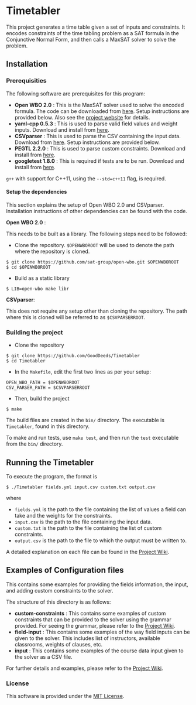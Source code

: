 # Timetabler

This project generates a time table given a set of inputs and constraints. It encodes constraints of the time tabling problem as a SAT formula in the Conjunctive Normal Form, and then calls a MaxSAT solver to solve the problem.

## Installation
### Prerequisities
The following software are prerequisites for this program:
* **Open WBO 2.0** : 
This is the MaxSAT solver used to solve the encoded formula. The code can be downloaded from [here](https://github.com/sat-group/open-wbo/tree/f193a3bd802551b13d6424bc1baba6ad35ec6ba6). Setup instructions are provided below. Also see the [project website](http://sat.inesc-id.pt/open-wbo/) for details.
* **yaml-cpp 0.5.3** : 
This is used to parse valid field values and weight inputs. Download and install from [here](https://github.com/jbeder/yaml-cpp/releases/tag/yaml-cpp-0.5.3).
* **CSVparser** : 
This is used to parse the CSV containing the input data. Download from [here](https://github.com/MyBoon/CSVparser/tree/540e3e2f46b77ea8178f90910a165695cbb6cc12). Setup instructions are provided below.
* **PEGTL 2.2.0** : 
This is used to parse custom constraints. Download and install from [here](https://github.com/taocpp/PEGTL/releases/tag/2.2.0).
* **googletest 1.8.0** : 
This is required if tests are to be run. Download and install from [here](https://github.com/google/googletest/releases/tag/release-1.8.0).

`g++` with support for C++11, using the `--std=c++11` flag, is required.

#### Setup the dependencies
This section explains the setup of Open WBO 2.0 and CSVparser. Installation instructions of other dependencies can be found with the code.

**Open WBO 2.0** : 

This needs to be built as a library. The following steps need to be followed:
* Clone the repository. `$OPENWBOROOT` will be used to denote the path where the repository is cloned.
```
$ git clone https://github.com/sat-group/open-wbo.git $OPENWBOROOT
$ cd $OPENWBOROOT
```
* Build as a static library
```
$ LIB=open-wbo make libr
```

**CSVparser**:

This does not require any setup other than cloning the repository. The path where this is cloned will be referred to as `$CSVPARSERROOT`.

### Building the project
* Clone the repository
```
$ git clone https://github.com/GoodDeeds/Timetabler
$ cd Timetabler
```
* In the `Makefile`, edit the first two lines as per your setup:
```
OPEN_WBO_PATH = $OPENWBOROOT
CSV_PARSER_PATH = $CSVPARSERROOT
```
* Then, build the project
```
$ make
```
The build files are created in the `bin/` directory. The executable is `Timetabler`, found in this directory.

To make and run tests, use `make test`, and then run the `test` executable from the `bin/` directory.

## Running the Timetabler
To execute the program, the format is
```
$ ./Timetabler fields.yml input.csv custom.txt output.csv
```
where
* `fields.yml` is the path to the file containing the list of values a field can take and the weights for the constraints.
* `input.csv` is the path to the file containing the input data.
* `custom.txt` is the path to the file containing the list of custom constraints.
* `output.csv` is the path to the file to which the output must be written to.

A detailed explanation on each file can be found in the [Project Wiki](https://github.com/GoodDeeds/Timetabler/wiki).

## Examples of Configuration files

This contains some examples for providing the fields information, the input, and adding custom constraints to the solver.

The structure of this directory is as follows:
* **custom-constraints** : 
This contains some examples of custom constraints that can be provided to the solver using the grammar provided. For seeing the grammar, please refer to the [Project Wiki](https://github.com/GoodDeeds/Timetabler/wiki).
* **field-input** : 
This contains some examples of the way field inputs can be given to the solver. This includes list of instructors, available classrooms, weights of clauses, etc.
* **input** : 
This contains some examples of the course data input given to the solver as a CSV file.

For further details and examples, please refer to the [Project Wiki](https://github.com/GoodDeeds/Timetabler/wiki).

### License

This software is provided under the [MIT License](LICENSE).